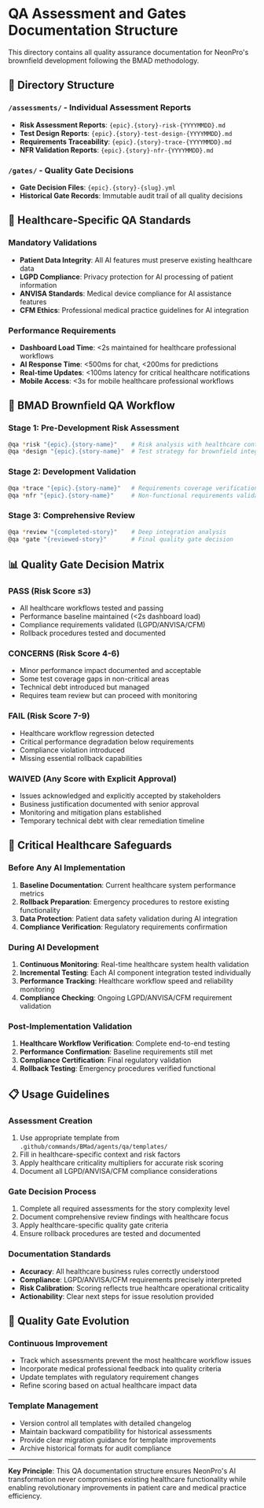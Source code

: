 # QA Assessment and Gates Documentation Structure

This directory contains all quality assurance documentation for NeonPro's brownfield development
following the BMAD methodology.

## 📁 Directory Structure

### `/assessments/` - Individual Assessment Reports

- **Risk Assessment Reports**: `{epic}.{story}-risk-{YYYYMMDD}.md`
- **Test Design Reports**: `{epic}.{story}-test-design-{YYYYMMDD}.md`
- **Requirements Traceability**: `{epic}.{story}-trace-{YYYYMMDD}.md`
- **NFR Validation Reports**: `{epic}.{story}-nfr-{YYYYMMDD}.md`

### `/gates/` - Quality Gate Decisions

- **Gate Decision Files**: `{epic}.{story}-{slug}.yml`
- **Historical Gate Records**: Immutable audit trail of all quality decisions

## 🏥 Healthcare-Specific QA Standards

### Mandatory Validations

- **Patient Data Integrity**: All AI features must preserve existing healthcare data
- **LGPD Compliance**: Privacy protection for AI processing of patient information
- **ANVISA Standards**: Medical device compliance for AI assistance features
- **CFM Ethics**: Professional medical practice guidelines for AI integration

### Performance Requirements

- **Dashboard Load Time**: <2s maintained for healthcare professional workflows
- **AI Response Time**: <500ms for chat, <200ms for predictions
- **Real-time Updates**: <100ms latency for critical healthcare notifications
- **Mobile Access**: <3s for mobile healthcare professional workflows

## 🎯 BMAD Brownfield QA Workflow

### Stage 1: Pre-Development Risk Assessment

```bash
@qa *risk "{epic}.{story-name}"    # Risk analysis with healthcare context
@qa *design "{epic}.{story-name}"  # Test strategy for brownfield integration
```

### Stage 2: Development Validation

```bash
@qa *trace "{epic}.{story-name}"   # Requirements coverage verification
@qa *nfr "{epic}.{story-name}"     # Non-functional requirements validation
```

### Stage 3: Comprehensive Review

```bash
@qa *review "{completed-story}"    # Deep integration analysis
@qa *gate "{reviewed-story}"       # Final quality gate decision
```

## 📊 Quality Gate Decision Matrix

### PASS (Risk Score ≤3)

- All healthcare workflows tested and passing
- Performance baseline maintained (<2s dashboard load)
- Compliance requirements validated (LGPD/ANVISA/CFM)
- Rollback procedures tested and documented

### CONCERNS (Risk Score 4-6)

- Minor performance impact documented and acceptable
- Some test coverage gaps in non-critical areas
- Technical debt introduced but managed
- Requires team review but can proceed with monitoring

### FAIL (Risk Score 7-9)

- Healthcare workflow regression detected
- Critical performance degradation below requirements
- Compliance violation introduced
- Missing essential rollback capabilities

### WAIVED (Any Score with Explicit Approval)

- Issues acknowledged and explicitly accepted by stakeholders
- Business justification documented with senior approval
- Monitoring and mitigation plans established
- Temporary technical debt with clear remediation timeline

## 🚨 Critical Healthcare Safeguards

### Before Any AI Implementation

1. **Baseline Documentation**: Current healthcare system performance metrics
2. **Rollback Preparation**: Emergency procedures to restore existing functionality
3. **Data Protection**: Patient data safety validation during AI integration
4. **Compliance Verification**: Regulatory requirements confirmation

### During AI Development

1. **Continuous Monitoring**: Real-time healthcare system health validation
2. **Incremental Testing**: Each AI component integration tested individually
3. **Performance Tracking**: Healthcare workflow speed and reliability monitoring
4. **Compliance Checking**: Ongoing LGPD/ANVISA/CFM requirement validation

### Post-Implementation Validation

1. **Healthcare Workflow Verification**: Complete end-to-end testing
2. **Performance Confirmation**: Baseline requirements still met
3. **Compliance Certification**: Final regulatory validation
4. **Rollback Testing**: Emergency procedures verified functional

## 📋 Usage Guidelines

### Assessment Creation

1. Use appropriate template from `.github/commands/BMad/agents/qa/templates/`
2. Fill in healthcare-specific context and risk factors
3. Apply healthcare criticality multipliers for accurate risk scoring
4. Document all LGPD/ANVISA/CFM compliance considerations

### Gate Decision Process

1. Complete all required assessments for the story complexity level
2. Document comprehensive review findings with healthcare focus
3. Apply healthcare-specific quality gate criteria
4. Ensure rollback procedures are tested and documented

### Documentation Standards

- **Accuracy**: All healthcare business rules correctly understood
- **Compliance**: LGPD/ANVISA/CFM requirements precisely interpreted
- **Risk Calibration**: Scoring reflects true healthcare operational criticality
- **Actionability**: Clear next steps for issue resolution provided

## 🔄 Quality Gate Evolution

### Continuous Improvement

- Track which assessments prevent the most healthcare workflow issues
- Incorporate medical professional feedback into quality criteria
- Update templates with regulatory requirement changes
- Refine scoring based on actual healthcare impact data

### Template Management

- Version control all templates with detailed changelog
- Maintain backward compatibility for historical assessments
- Provide clear migration guidance for template improvements
- Archive historical formats for audit compliance

---

**Key Principle**: This QA documentation structure ensures NeonPro's AI transformation never
compromises existing healthcare functionality while enabling revolutionary improvements in patient
care and medical practice efficiency.
